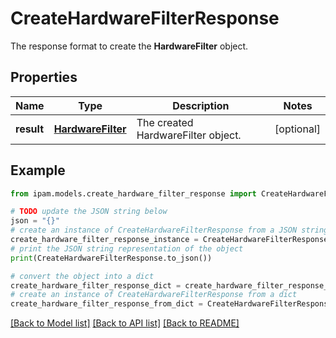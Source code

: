 # CreateHardwareFilterResponse

The response format to create the __HardwareFilter__ object.

## Properties

Name | Type | Description | Notes
------------ | ------------- | ------------- | -------------
**result** | [**HardwareFilter**](HardwareFilter.md) | The created HardwareFilter object. | [optional] 

## Example

```python
from ipam.models.create_hardware_filter_response import CreateHardwareFilterResponse

# TODO update the JSON string below
json = "{}"
# create an instance of CreateHardwareFilterResponse from a JSON string
create_hardware_filter_response_instance = CreateHardwareFilterResponse.from_json(json)
# print the JSON string representation of the object
print(CreateHardwareFilterResponse.to_json())

# convert the object into a dict
create_hardware_filter_response_dict = create_hardware_filter_response_instance.to_dict()
# create an instance of CreateHardwareFilterResponse from a dict
create_hardware_filter_response_from_dict = CreateHardwareFilterResponse.from_dict(create_hardware_filter_response_dict)
```
[[Back to Model list]](../README.md#documentation-for-models) [[Back to API list]](../README.md#documentation-for-api-endpoints) [[Back to README]](../README.md)


